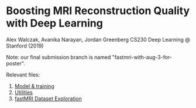 # Boosting MRI Reconstruction Quality with Deep Learning
Alex Walczak, Avanika Narayan, Jordan Greenberg
CS230 Deep Learning @ Stanford (2019)

Note: our final submission branch is named "fastmri-with-aug-3-for-poster".

Relevant files:
1. [Model & training](https://github.com/alexwal/cs230-project/blob/fastmri-with-aug-3-for-poster/MRI_reconstruction_example/train_automap_model_on_fastmri_dataset.ipynb)
2. [Utilities](https://github.com/alexwal/cs230-project/blob/fastmri-with-aug-3-for-poster/MRI_reconstruction_example/cs230_project_utilities/fastmri.py)
3. [fastMRI Dataset Exploration](https://github.com/alexwal/cs230-project/blob/fastmri-with-aug-3-for-poster/MRI_reconstruction_example/fast_mri_dataset_exploration.ipynb)
